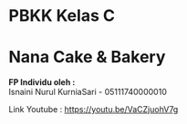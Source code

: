 # PBKK Kelas C
# Nana Cake & Bakery
**FP Individu oleh :**
<br>
Isnaini Nurul KurniaSari - 05111740000010

Link Youtube : https://youtu.be/VaCZjuohV7g 
